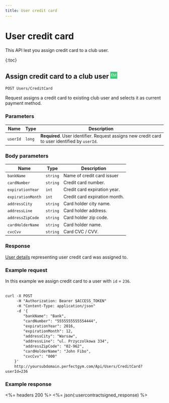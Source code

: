 ```yaml
---
title: User credit card
---
```


# User credit card

This API lest you assign credit card to a club user.

{:toc}


## Assign credit card to a club user ![alt text][EM]

    POST Users/CreditCard

Request assigns a credit card to existing club user and selects it as current payment method.


### Parameters

Name  	    | Type    		| Description
------------|---------------|------------
`userId`    |`long`    		| **Required**. User identifier. Request assigns new credit card to user identified by `userId`.


### Body parameters

Name     	    	| Type       		| Description
--------------------|-------------------|------------
`bankName` 			|`string`    		| Name of credit card issuer
`cardNumber`     	|`string`    		| Credit card number.
`expirationYear`    |`int`	    		| Credit card expiration year.
`expirationMonth`  	|`int`				| Credit card expiration month.
`addressCity`     	|`string`    		| Card holder city name.
`addressLine`     	|`string`    		| Card holder address.
`addressZipCode`    |`string`    		| Card holder zip code.
`cardHolderName`    |`string`    		| Card holder name.
`cvcCvv`     		|`string`    		| Card CVC / CVV.


### Response

[User details][UserDetailsProperties] representing user credit card was assigned to.


### Example request

In this example we assign credit card to a user with `id` = `236`.

``` command-line

curl -X POST 
	 -H "Authorization: Bearer $ACCESS_TOKEN" 
	 -H "Content-Type: application/json" 
	 -d '{
	    "bankName": "Bank",
	    "cardNumber": "5555555555554444",
	    "expirationYear": 2016,
		"expirationMonth": 12,
		"addressCity": "Warsaw",
		"addressLine": "ul. Przyczolkowa 334",
		"addressZipCode": "02-962",
		"cardHolderName": "John Fibo",
		"cvcCvv": "000"    
	}' 
	http://yoursubdomain.perfectgym.com/Api/Users/CreditCard?userId=236
```


### Example response

<%= headers 200 %>
<%= json(:usercontractsigned_response) %>



[UserDetailsProperties]: /api/users/userdetails#properties

[EM]: /assets/images/employee.png "Employee mode"
[UM]: /assets/images/user.png "User mode"

